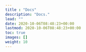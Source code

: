 ```yaml
---
title : "Docs"
description: "Docs."
lead: ""
date: 2020-10-06T08:48:23+00:00
lastmod: 2020-10-06T08:48:23+00:00
toc: true
images: []
weight: 10
---
```

